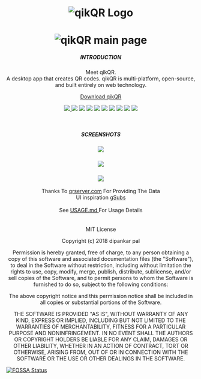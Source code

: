 <h1 align="center" >
  <img  src="app/img/qikqr.png"  alt="qikQR Logo" draggable="false"><br>
</h1>
<h1 align="center" >
  <img  src="app/img/screenshots/with-result.png"  alt="qikQR main page" draggable="false"><br>
</h1>

<p align="center">

  <h5 align="center">INTRODUCTION</h5>
  <p align="center">Meet qikQR. <br> A desktop app that creates QR codes.
 qikQR is multi-platform, open-source, and built entirely on web technology.</p>
  <p align="center"><a href="https://github.com/deep5050/qikQR/releases">Download qikQR</a></p>
  <p align="center"><a href="https://github.com/deep5050/qikQR/workflows/Linux/"> <img src="https://github.com/deep5050/qikQR/workflows/Linux/badge.svg"></a><a href="https://github.com/deep5050/qikQR/workflows/Windows/"> <img src="https://github.com/deep5050/qikQR/workflows/Windows/badge.svg"></a>
<a href="https://github.com/deep5050/qikQR/releases" alt="Downloads"><img src="https://img.shields.io/github/downloads/deep5050/qikQR/total.svg" /></a>
<a href="https://app.fossa.com/projects/git%2Bgithub.com%2Fdeep5050%2FqikQR?ref=badge_shield" alt="FOSSA Status"><img src="https://app.fossa.com/api/projects/git%2Bgithub.com%2Fdeep5050%2FqikQR.svg?type=shield"/></a>
  <a href="https://github.com/deep5050/qikQR/stargazers" alt="Stars"><img src="https://img.shields.io/github/stars/deep5050/gsubs.svg" /></a>
  <a href="https://github.com/deep5050/qikQR/network" alt="Forks"><img src="https://img.shields.io/github/forks/deep5050/qikQR.svg" /></a>
  <a href="https://github.com/sanjevirau/gsubs/issues" alt="Issues"><img src="https://img.shields.io/github/issues/deep5050/qikQR.svg" /></a>
  <a href="https://github.com/deep5050/qikQR/blob/master/LICENSE" alt="License"><img src="https://img.shields.io/github/license/deep5050/qikQR.svg" /></a>
  <a href="https://paypal.me/deep5050" alt="License"><img src="https://img.shields.io/badge/Donate-PayPal-green.svg" /></a>
  <img src=https://www.codefactor.io/repository/github/deep5050/qikqr/badge/>
  </p>
</p>

<br>

<p align="center">

<h5 align="center">
SCREENSHOTS
</h5>

<h3 align="center">
<img src="./app/img/screenshots/qr-download.png">
</h3>

<h3 align="center">

<img src="./app/img/screenshots/settings.png">
</h3>

<h3 align="center">
<img src="./app/img/screenshots/error.png">
</h3>

</p>

<p align="center">
<div align="center" >
Thanks To <a href="https://api.qrserver.com">  qrserver.com</a> For Providing The Data
</div>
<div align="center" >
UI inspiration  <a href="https://github.com/sanjevirau/gsubs">  gSubs</a> 
</div>
<br>
<div align="center"> See <a href="./USAGE.md"> USAGE.md </a> For Usage Details </div>
<br><br>
<div align="center">
MIT License

Copyright (c) 2018 dipankar pal

Permission is hereby granted, free of charge, to any person obtaining a copy of
this software and associated documentation files (the "Software"), to deal in
the Software without restriction, including without limitation the rights to
use, copy, modify, merge, publish, distribute, sublicense, and/or sell copies of
the Software, and to permit persons to whom the Software is furnished to do so,
subject to the following conditions:

The above copyright notice and this permission notice shall be included in all
copies or substantial portions of the Software.

THE SOFTWARE IS PROVIDED "AS IS", WITHOUT WARRANTY OF ANY KIND, EXPRESS OR
IMPLIED, INCLUDING BUT NOT LIMITED TO THE WARRANTIES OF MERCHANTABILITY, FITNESS
FOR A PARTICULAR PURPOSE AND NONINFRINGEMENT. IN NO EVENT SHALL THE AUTHORS OR
COPYRIGHT HOLDERS BE LIABLE FOR ANY CLAIM, DAMAGES OR OTHER LIABILITY, WHETHER
IN AN ACTION OF CONTRACT, TORT OR OTHERWISE, ARISING FROM, OUT OF OR IN
CONNECTION WITH THE SOFTWARE OR THE USE OR OTHER DEALINGS IN THE SOFTWARE.

</div>

[![FOSSA Status](https://app.fossa.com/api/projects/git%2Bgithub.com%2Fdeep5050%2FqikQR.svg?type=large)](https://app.fossa.com/projects/git%2Bgithub.com%2Fdeep5050%2FqikQR?ref=badge_large)
